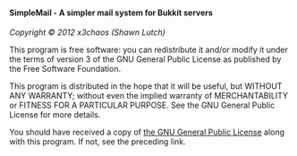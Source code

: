 #### SimpleMail - A simpler mail system for Bukkit servers  
_Copyright &copy; 2012 x3chaos (Shawn Lutch)_

This program is free software: you can redistribute it and/or modify it under the terms of version 3 of the GNU General Public License as published by the Free Software Foundation.

This program is distributed in the hope that it will be useful, but WITHOUT ANY WARRANTY; without even the implied warranty of MERCHANTABILITY or FITNESS FOR A PARTICULAR PURPOSE.  See the GNU General Public License for more details.

You should have received a copy of [the GNU General Public License][1] along with this program.  If not, see the preceding link.

[1]: http://www.gnu.org/licenses/